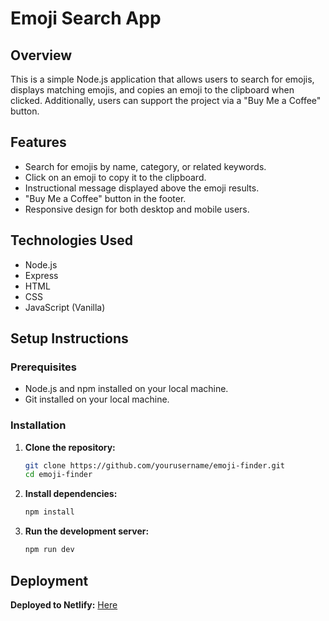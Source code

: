 # Emoji Search App

## Overview

This is a simple Node.js application that allows users to search for emojis, displays matching emojis, and copies an emoji to the clipboard when clicked. Additionally, users can support the project via a "Buy Me a Coffee" button.

## Features

- Search for emojis by name, category, or related keywords.
- Click on an emoji to copy it to the clipboard.
- Instructional message displayed above the emoji results.
- "Buy Me a Coffee" button in the footer.
- Responsive design for both desktop and mobile users.

## Technologies Used

- Node.js
- Express
- HTML
- CSS
- JavaScript (Vanilla)

## Setup Instructions

### Prerequisites

- Node.js and npm installed on your local machine.
- Git installed on your local machine.

### Installation

1. **Clone the repository:**

    ```bash
    git clone https://github.com/yourusername/emoji-finder.git
    cd emoji-finder
    ```

2. **Install dependencies:**

    ```bash
    npm install
    ```

3. **Run the development server:**

    ```bash
    npm run dev
    ```

## Deployment

**Deployed to Netlify:** [Here](https://phenomenal-bavarois-ee041f.netlify.app/)
